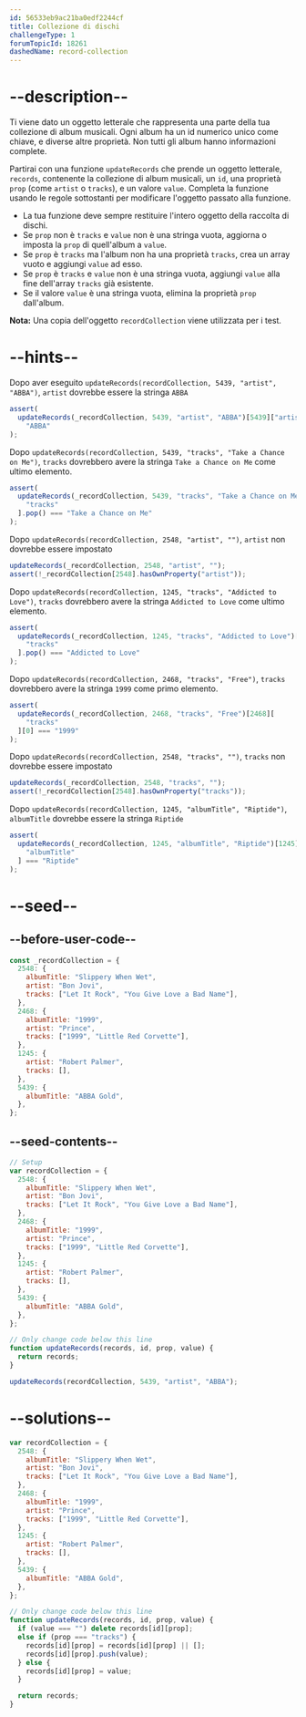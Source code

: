 ```yaml
---
id: 56533eb9ac21ba0edf2244cf
title: Collezione di dischi
challengeType: 1
forumTopicId: 18261
dashedName: record-collection
---
```


# --description--

Ti viene dato un oggetto letterale che rappresenta una parte della tua collezione di album musicali. Ogni album ha un id numerico unico come chiave, e diverse altre proprietà. Non tutti gli album hanno informazioni complete.

Partirai con una funzione `updateRecords` che prende un oggetto letterale, `records`, contenente la collezione di album musicali, un `id`, una proprietà `prop` (come `artist` o `tracks`), e un valore `value`. Completa la funzione usando le regole sottostanti per modificare l'oggetto passato alla funzione.

- La tua funzione deve sempre restituire l'intero oggetto della raccolta di dischi.
- Se `prop` non è `tracks` e `value` non è una stringa vuota, aggiorna o imposta la `prop` di quell'album a `value`.
- Se `prop` è `tracks` ma l'album non ha una proprietà `tracks`, crea un array vuoto e aggiungi `value` ad esso.
- Se `prop` è `tracks` e `value` non è una stringa vuota, aggiungi `value` alla fine dell'array `tracks` già esistente.
- Se il valore `value` è una stringa vuota, elimina la proprietà `prop` dall'album.

**Nota:** Una copia dell'oggetto `recordCollection` viene utilizzata per i test.

# --hints--

Dopo aver eseguito `updateRecords(recordCollection, 5439, "artist", "ABBA")`, `artist` dovrebbe essere la stringa `ABBA`

```js
assert(
  updateRecords(_recordCollection, 5439, "artist", "ABBA")[5439]["artist"] ===
    "ABBA"
);
```

Dopo `updateRecords(recordCollection, 5439, "tracks", "Take a Chance on Me")`, `tracks` dovrebbero avere la stringa `Take a Chance on Me` come ultimo elemento.

```js
assert(
  updateRecords(_recordCollection, 5439, "tracks", "Take a Chance on Me")[5439][
    "tracks"
  ].pop() === "Take a Chance on Me"
);
```

Dopo `updateRecords(recordCollection, 2548, "artist", "")`, `artist` non dovrebbe essere impostato

```js
updateRecords(_recordCollection, 2548, "artist", "");
assert(!_recordCollection[2548].hasOwnProperty("artist"));
```

Dopo `updateRecords(recordCollection, 1245, "tracks", "Addicted to Love")`, `tracks` dovrebbero avere la stringa `Addicted to Love` come ultimo elemento.

```js
assert(
  updateRecords(_recordCollection, 1245, "tracks", "Addicted to Love")[1245][
    "tracks"
  ].pop() === "Addicted to Love"
);
```

Dopo `updateRecords(recordCollection, 2468, "tracks", "Free")`, `tracks` dovrebbero avere la stringa `1999` come primo elemento.

```js
assert(
  updateRecords(_recordCollection, 2468, "tracks", "Free")[2468][
    "tracks"
  ][0] === "1999"
);
```

Dopo `updateRecords(recordCollection, 2548, "tracks", "")`, `tracks` non dovrebbe essere impostato

```js
updateRecords(_recordCollection, 2548, "tracks", "");
assert(!_recordCollection[2548].hasOwnProperty("tracks"));
```

Dopo `updateRecords(recordCollection, 1245, "albumTitle", "Riptide")`, `albumTitle` dovrebbe essere la stringa `Riptide`

```js
assert(
  updateRecords(_recordCollection, 1245, "albumTitle", "Riptide")[1245][
    "albumTitle"
  ] === "Riptide"
);
```

# --seed--

## --before-user-code--

```js
const _recordCollection = {
  2548: {
    albumTitle: "Slippery When Wet",
    artist: "Bon Jovi",
    tracks: ["Let It Rock", "You Give Love a Bad Name"],
  },
  2468: {
    albumTitle: "1999",
    artist: "Prince",
    tracks: ["1999", "Little Red Corvette"],
  },
  1245: {
    artist: "Robert Palmer",
    tracks: [],
  },
  5439: {
    albumTitle: "ABBA Gold",
  },
};
```

## --seed-contents--

```js
// Setup
var recordCollection = {
  2548: {
    albumTitle: "Slippery When Wet",
    artist: "Bon Jovi",
    tracks: ["Let It Rock", "You Give Love a Bad Name"],
  },
  2468: {
    albumTitle: "1999",
    artist: "Prince",
    tracks: ["1999", "Little Red Corvette"],
  },
  1245: {
    artist: "Robert Palmer",
    tracks: [],
  },
  5439: {
    albumTitle: "ABBA Gold",
  },
};

// Only change code below this line
function updateRecords(records, id, prop, value) {
  return records;
}

updateRecords(recordCollection, 5439, "artist", "ABBA");
```

# --solutions--

```js
var recordCollection = {
  2548: {
    albumTitle: "Slippery When Wet",
    artist: "Bon Jovi",
    tracks: ["Let It Rock", "You Give Love a Bad Name"],
  },
  2468: {
    albumTitle: "1999",
    artist: "Prince",
    tracks: ["1999", "Little Red Corvette"],
  },
  1245: {
    artist: "Robert Palmer",
    tracks: [],
  },
  5439: {
    albumTitle: "ABBA Gold",
  },
};

// Only change code below this line
function updateRecords(records, id, prop, value) {
  if (value === "") delete records[id][prop];
  else if (prop === "tracks") {
    records[id][prop] = records[id][prop] || [];
    records[id][prop].push(value);
  } else {
    records[id][prop] = value;
  }

  return records;
}
```
